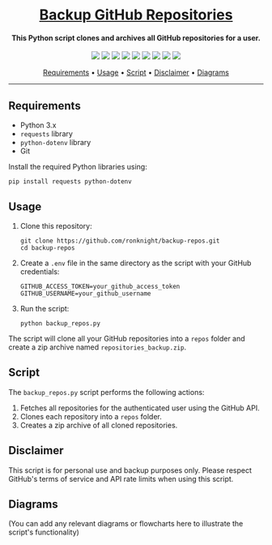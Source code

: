 
<h1 align="center"><a href="https://github.com/ronknight/backup-repos">Backup GitHub Repositories</a></h1>

<h4 align="center">This Python script clones and archives all GitHub repositories for a user.</h4>

<p align="center">
<a href="https://twitter.com/PinoyITSolution"><img src="https://img.shields.io/twitter/follow/PinoyITSolution?style=social"></a>
<a href="https://github.com/ronknight?tab=followers"><img src="https://img.shields.io/github/followers/ronknight?style=social"></a>
<a href="https://github.com/ronknight/ronknight/stargazers"><img src="https://img.shields.io/github/stars/BEPb/BEPb.svg?logo=github"></a>
<a href="https://github.com/ronknight/ronknight/network/members"><img src="https://img.shields.io/github/forks/BEPb/BEPb.svg?color=blue&logo=github"></a>
<a href="https://youtube.com/@PinoyITSolution"><img src="https://img.shields.io/youtube/channel/subscribers/UCeoETAlg3skyMcQPqr97omg"></a>
<a href="https://github.com/ronknight/backup-repos/issues"><img src="https://img.shields.io/badge/contributions-welcome-brightgreen.svg?style=flat"></a>
<a href="https://github.com/ronknight/backup-repos/blob/master/LICENSE"><img src="https://img.shields.io/badge/License-MIT-yellow.svg"></a>
<a href="#"><img src="https://img.shields.io/badge/Made%20with-Python-1f425f.svg"></a>
<a href="https://github.com/ronknight"><img src="https://img.shields.io/badge/Made%20with%20%F0%9F%A4%8D%20by%20-%20Ronknight%20-%20red"></a>
</p>

<p align="center">
  <a href="#requirements">Requirements</a> •
  <a href="#usage">Usage</a> •
  <a href="#script">Script</a> •
  <a href="#disclaimer">Disclaimer</a> •
  <a href="#diagrams">Diagrams</a>
</p>

---

## Requirements

- Python 3.x
- `requests` library
- `python-dotenv` library
- Git

Install the required Python libraries using:

```
pip install requests python-dotenv
```

## Usage

1. Clone this repository:
   ```
   git clone https://github.com/ronknight/backup-repos.git
   cd backup-repos
   ```

2. Create a `.env` file in the same directory as the script with your GitHub credentials:
   ```
   GITHUB_ACCESS_TOKEN=your_github_access_token
   GITHUB_USERNAME=your_github_username
   ```

3. Run the script:
   ```
   python backup_repos.py
   ```

The script will clone all your GitHub repositories into a `repos` folder and create a zip archive named `repositories_backup.zip`.

## Script

The `backup_repos.py` script performs the following actions:

1. Fetches all repositories for the authenticated user using the GitHub API.
2. Clones each repository into a `repos` folder.
3. Creates a zip archive of all cloned repositories.

## Disclaimer

This script is for personal use and backup purposes only. Please respect GitHub's terms of service and API rate limits when using this script.

## Diagrams

(You can add any relevant diagrams or flowcharts here to illustrate the script's functionality)